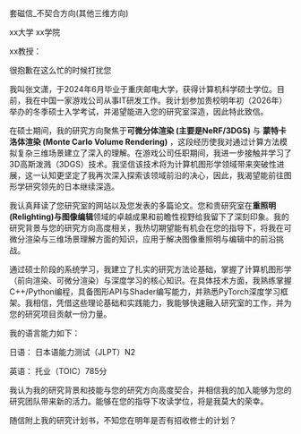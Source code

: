 套磁信_不契合方向(其他三维方向)

xx大学 xx学院

xx教授：

很抱歉在这么忙的时候打扰您

我叫张文潇，于2024年6月毕业于重庆邮电大学，获得计算机科学硕士学位。目前，我在中国一家游戏公司从事IT研发工作。我计划参加贵校明年初（2026年）举办的冬季硕士入学考试，并渴望能进入您的研究室深造，因此特此致信。

在硕士期间，我的研究方向聚焦于**可微分体渲染 (主要是NeRF/3DGS)** 与 **蒙特卡洛体渲染 (Monte Carlo Volume Rendering)** ，这段经历使我对通过计算方法模拟复杂三维场景建立了深入的理解。在游戏公司任职期间，我进一步接触并学习了3D高斯泼溅（3DGS）技术。我坚信该技术将为计算机图形学领域带来突破性进展，这一认知更坚定了我再次深入探索该领域前沿的决心，因此，我渴望能前往图形学研究领先的日本继续深造。

我认真拜读了您研究室的网站以及您发表的多篇论文。您和贵研究室在**重照明(Relighting)与图像编辑**领域的卓越成果和前瞻性视野给我留下了深刻印象。我的研究背景与您的研究方向高度相关，我热切期望能有机会在您的指导下，将我在可微分渲染与三维场景理解方面的知识，应用于解决图像重照明与编辑中的前沿挑战。

通过硕士阶段的系统学习，我建立了扎实的研究方法论基础，掌握了计算机图形学（前向渲染、可微分渲染）与深度学习的核心知识。在具体技术方面，我熟练掌握C++/Python编程，具备图形API与Shader编写能力，并熟悉PyTorch深度学习框架。我相信，凭借这些理论基础和实践能力，我能够快速融入研究室的工作，并为您的研究项目贡献一份力量。

我的语言能力如下：

日语： 日本语能力测试（JLPT）N2

英语： 托业（TOIC）785分

我认为我的研究背景和技能与您的研究方向高度契合，并相信我的加入能够为您的研究团队带来新的活力。能够在您的指导下攻读学位，将是我莫大的荣幸。

随信附上我的研究计划书，不知您在明年是否有招收修士的计划？
